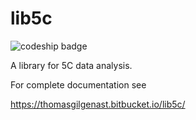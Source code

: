lib5c
=====

![codeship badge](https://codeship.com/projects/ce6f7de0-29cb-0134-a8ce-6adf4ea4c90a/status?branch=tools)

A library for 5C data analysis.

For complete documentation see

https://thomasgilgenast.bitbucket.io/lib5c/
